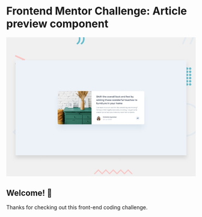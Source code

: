 # Frontend Mentor Challenge: Article preview component

![Design preview for the Article preview component coding challenge](./design/desktop-preview.jpg)

## Welcome! 👋

Thanks for checking out this front-end coding challenge.

